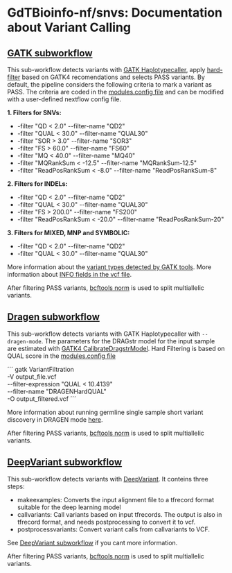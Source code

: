 # GdTBioinfo-nf/snvs: Documentation about Variant Calling

## [GATK subworkflow](https://github.com/CIBERER/GdTBioinfo-nf-snvs/blob/gatk_subworkflow/subworkflows/local/gatk_vcf/main.nf)

This sub-workflow detects variants with [GATK Haplotypecaller](https://gatk.broadinstitute.org/hc/en-us/articles/360037225632-HaplotypeCaller), apply [hard-filter](https://gatk.broadinstitute.org/hc/en-us/articles/360035531112--How-to-Filter-variants-either-with-VQSR-or-by-hard-filtering) based on GATK4 recomendations and selects PASS variants. 
By default, the pipeline considers the following criteria to mark a variant as PASS. The criteria are coded in the [modules.config file](https://github.com/CIBERER/GdTBioinfo-nf-snvs/blob/3ecd0886380c507d467ce2da78ce4a5868829c05/conf/modules.config#L69C1-L111C6) and can be modified with a user-defined nextflow config file.

**1. Filters for SNVs:** 
  * -filter "QD < 2.0" --filter-name "QD2" 
  * -filter "QUAL < 30.0" --filter-name "QUAL30" 
  * -filter "SOR > 3.0" --filter-name "SOR3" 
  * -filter "FS > 60.0" --filter-name "FS60" 
  * -filter "MQ < 40.0" --filter-name "MQ40" 
  * -filter "MQRankSum < -12.5" --filter-name "MQRankSum-12.5" 
  * -filter "ReadPosRankSum < -8.0" --filter-name "ReadPosRankSum-8"

**2. Filters for INDELs:**
  * -filter "QD < 2.0" --filter-name "QD2" 
  * -filter "QUAL < 30.0" --filter-name "QUAL30" 
  * -filter "FS > 200.0" --filter-name "FS200" 
  * -filter "ReadPosRankSum < -20.0" --filter-name "ReadPosRankSum-20"

**3. Filters for MIXED, MNP and SYMBOLIC:**
  * -filter "QD < 2.0" --filter-name "QD2" 
  * -filter "QUAL < 30.0" --filter-name "QUAL30"

More information about the [variant types detected by GATK tools](https://gatk.broadinstitute.org/hc/en-us/articles/360035530752-What-types-of-variants-can-GATK-tools-detect-or-handle). 
More information about [INFO fields in the vcf file](https://gatk.broadinstitute.org/hc/en-us/articles/360035531692-VCF-Variant-Call-Format).

After filtering PASS variants, [bcftools norm](https://samtools.github.io/bcftools/bcftools.html#norm) is used to split multiallelic variants. 

## [Dragen subworkflow](subworkflows/local/dragen_vcf/main.nf)

This sub-workflow detects variants with GATK Haplotypecaller with `--dragen-mode`. The parameters for the DRAGstr model for the input sample are estimated with [GATK4 CalibrateDragstrModel](https://gatk.broadinstitute.org/hc/en-us/articles/21905129631259-CalibrateDragstrModel). Hard Filtering is based on QUAL score in the [modules.config file](https://github.com/CIBERER/GdTBioinfo-nf-snvs/blob/3ecd0886380c507d467ce2da78ce4a5868829c05/conf/modules.config#L69C1-L111C6) 

´´´
gatk VariantFiltration \
      -V output_file.vcf \
      --filter-expression "QUAL < 10.4139" \
      --filter-name "DRAGENHardQUAL" \
      -O output_filtered.vcf
´´´

More information about running germline single sample short variant discovery in DRAGEN mode [here](https://gatk.broadinstitute.org/hc/en-us/articles/4407897446939--How-to-Run-germline-single-sample-short-variant-discovery-in-DRAGEN-mode).

After filtering PASS variants, [bcftools norm](https://samtools.github.io/bcftools/bcftools.html#norm) is used to split multiallelic variants. 


## [DeepVariant subworkflow](subworkflows/local/deep_variant_vcf/main.nf)

This sub-workflow detects variants with [DeepVariant](https://github.com/google/deepvariant). It conteins three steps: 

* makeexamples: Converts the input alignment file to a tfrecord format suitable for the deep learning model
* callvariants: Call variants based on input tfrecords. The output is also in tfrecord format, and needs postprocessing to convert it to vcf.
* postprocessvariants: Convert variant calls from callvariants to VCF. 

See [DeepVariant subworkflow](https://github.com/nf-core/modules/tree/master/modules/nf-core/deepvariant) if you cant more information. 

After filtering PASS variants, [bcftools norm](https://samtools.github.io/bcftools/bcftools.html#norm) is used to split multiallelic variants. 



